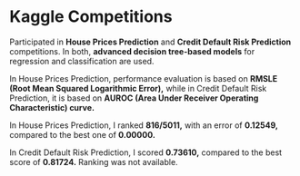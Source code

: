 # Kaggle Competitions
Participated in **House Prices Prediction** and **Credit Default Risk Prediction** competitions. In both, **advanced decision tree-based models** for regression and classification are used.

In House Prices Prediction, performance evaluation is based on **RMSLE (Root Mean Squared Logarithmic Error),** while in Credit Default Risk Prediction, it is based on **AUROC (Area Under Receiver Operating Characteristic) curve.**

In House Prices Prediction, I ranked **816/5011,** with an error of **0.12549,** compared to the best one of **0.00000.**

In Credit Default Risk Prediction, I scored **0.73610,** compared to the best score of **0.81724.** Ranking was not available.
